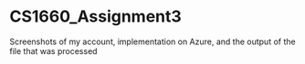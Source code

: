 # CS1660_Assignment3
Screenshots of my account, implementation on Azure, and the output of the file that was processed
